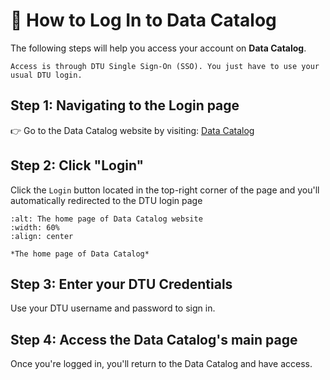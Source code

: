# 🔐 How to Log In to Data Catalog

The following steps will help you access your account on **Data Catalog**.

```{Note}
Access is through DTU Single Sign-On (SSO). You just have to use your usual DTU login.
```

## Step 1: Navigating to the Login page
👉 Go to the Data Catalog website by visiting: [Data Catalog](https://datacatalog.biosustain.dtu.dk/)


## Step 2: Click "Login" 
Click the `Login` button located in the top-right corner of the page and you'll automatically redirected to the DTU login page

```{figure} ../_static/images/Login.png
:alt: The home page of Data Catalog website
:width: 60%
:align: center

*The home page of Data Catalog*
```

## Step 3: Enter your DTU Credentials
Use your DTU username and password to sign in.

## Step 4: Access the Data Catalog's main page

Once you're logged in, you'll return to the Data Catalog and have access.